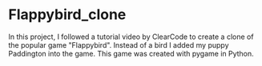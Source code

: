 # Flappybird_clone
In this project, I  followed a tutorial video by ClearCode to create a clone of the popular game "Flappybird". Instead of a bird I added my puppy Paddington into the game.  This game was created with pygame in Python.
